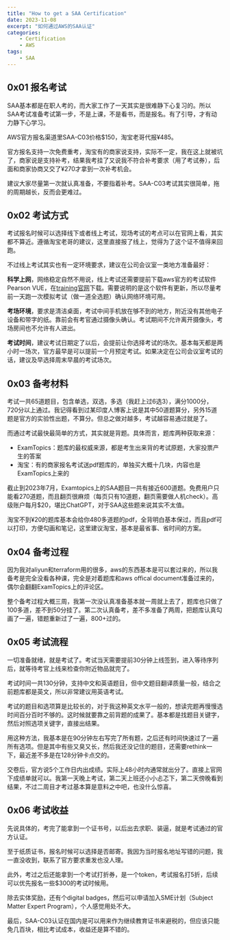 ```yaml
---
title: "How to get a SAA Certification"
date: 2023-11-08
excerpt: "如何通过AWS的SAA认证"
categories: 
    - Certification
    - AWS
tags: 
    - SAA
---
```




## 0x01 报名考试

SAA基本都是在职人考的，而大家工作了一天其实是很难静下心复习的。所以SAA考试准备考试第一步，不是上课，不是看书，而是报名。有了引导，才有动力静下心学习。

AWS官方报名渠道里SAA-C03价格$150，淘宝老哥代报¥485。

官方报名支持一次免费重考，淘宝有的商家说支持，实际不一定，我在这上就被坑了，商家说是支持补考，结果我考挂了又说我不符合补考要求（用了考试券），后面和商家协商又交了¥270才拿到一次补考机会。

建议大家尽量第一次就认真准备，不要指着补考。SAA-C03考试其实很简单，拖的周期越长，反而会更难过。

## 0x02 考试方式

考试报名时候可以选择线下或者线上考试，现场考试的考点可以在官网上看，其实都不算近。遵循淘宝老哥的建议，这里直接报了线上，觉得为了这个证不值得来回跑。

不过线上考试其实也有一定环境要求，建议在公司会议室一类地方准备最好：

**科学上网**，网络稳定自然不用说，线上考试还需要提前下载aws官方的考试软件Pearson VUE，在[training官网](https://www.aws.training/)下载。需要说明的是这个软件有更新，所以尽量考前一天跑一次模拟考试（做一道全选题）确认网络环境可用。

**考场环境**，要求是清洁桌面，考试中间手机放在够不到的地方，附近没有其他电子设备和带字的纸。靠前会有考官通过摄像头确认。考试期间不允许离开摄像头，考场房间也不允许有人进出。

**考试时间**，建议考试日期定了以后，会提前让你选择考试的场次。基本每天都是两小时一场次，官方最早是可以提前一个月预定考试。如果决定在公司会议室考试的话，建议及早选择周末早晨的考试场次。


## 0x03 备考材料

考试一共65道题目，包含单选，双选，多选（我赶上过6选3），满分1000分，720分以上通过。我记得看到过某印度人博客上说是其中50道题算分，另外15道题是官方的实验性出题，不算分。但总之做对越多，考试越容易通过就是了。

而通过考试最快最简单的方式，其实就是背题。具体而言，题库两种获取来源：

- ExamTopics：题库的最权威来源，都是考生出来背的考试原题，大家投票产生的答案
- 淘宝：有的商家报名考试送pdf题库的，单独买大概十几块，内容也是ExamTopics上来的

截止到2023年7月，Examtopics上的SAA题目一共有接近600道题。免费用户只能看270道题，而且翻页很麻烦（每页只有10道题，翻页需要做人机check）。高级账户每月$20，堪比ChatGPT，对于SAA这些题来说其实不太值。

淘宝不到¥20的题库基本会给你480多道题的pdf，全背明白基本保过，而且pdf可以打印，方便勾画和笔记，这里建议淘宝，基本是最省事、省时间的方案。

## 0x04 备考过程

因为我对aliyun和terraform用的很多，aws的东西基本是可以套过来的，所以我备考是完全没看各种课，完全是对着题库和aws offical document准备过来的，偶尔会翻翻ExamTopics上的评论区。

整个备考过程大概三周，我第一次没认真准备基本就一周就上去了，题库也只做了100多道，差不到50分挂了。第二次认真备考，差不多准备了两周，把题库认真勾画了一遍，错题重新过了一遍，800+过的。

## 0x05 考试流程

一切准备就绪，就是考试了。考试当天需要提前30分钟上线签到，进入等待序列后，就等待考官上线来检查你附近物品就完了。

考试时间一共130分钟，支持中文和英语题目，但中文题目翻译质量一般，结合之前题库都是英文，所以非常建议用英语考试。

考试的题目和选项算是比较长的，对于我这种英文水平一般的，想读完题再慢慢选时间百分百时不够的。这时候就要靠之前背题的成果了。基本都是找题目关键字，然后对照选项关键字，直接出结果。

用这种方法，我基本是在90分钟左右写完了所有题，之后还有时间快速过了一遍所有选项。但是其中有些又臭又长，然后我还没记住的题目，还需要rethink一下，最近差不多是在128分钟卡点交的。

交卷后，官方说5个工作日内出成绩。实际上48小时内通常就出分了。直接上官网下成绩单就可以。我第一天晚上考试，第二天上班还小小忐忑下，第二天傍晚看到结果，不过二周目才考过基本算是意料之中吧，也没什么惊喜。

## 0x06 考试收益

先说具体的，考完了能拿到一个证书号，以后出去求职、装逼，就是考试通过的官方认证。

至于纸质证书，报名时候可以选择是否邮寄。我因为当时报名地址写错的问题，我一直没收到，联系了官方要求重发也没人理。

此外，考过之后还能拿到一个考试打折券，是一个token，考试报名打5折，后续可以优先报名一些$300的考试时候用。

除去实体奖励，还有个digital badges，然后可以申请加入SME计划（Subject Matter Expert Program），个人感觉用处不大。

最后，SAA-C03认证在国内是可以用来作为继续教育证书来避税的，但应该只能免几百块，相比考试成本，收益还是算不错的。